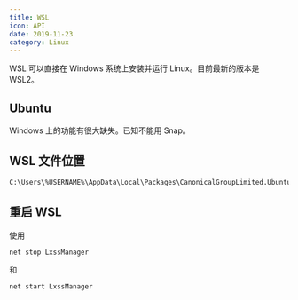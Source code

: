 ```yaml
---
title: WSL
icon: API
date: 2019-11-23
category: Linux
---
```


WSL 可以直接在 Windows 系统上安装并运行 Linux。目前最新的版本是 WSL2。

<!-- more -->

## Ubuntu

Windows 上的功能有很大缺失。已知不能用 Snap。

## WSL 文件位置

```md
C:\Users\%USERNAME%\AppData\Local\Packages\CanonicalGroupLimited.UbuntuonWindows_79rhkp1fndgsc\LocalState\rootfs
```

## 重启 WSL

使用

```bash
net stop LxssManager
```

和

```bash
net start LxssManager
```
